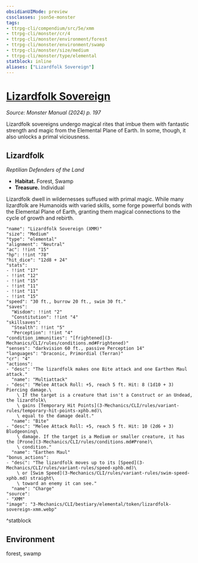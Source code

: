 ```yaml
---
obsidianUIMode: preview
cssclasses: json5e-monster
tags:
- ttrpg-cli/compendium/src/5e/xmm
- ttrpg-cli/monster/cr/4
- ttrpg-cli/monster/environment/forest
- ttrpg-cli/monster/environment/swamp
- ttrpg-cli/monster/size/medium
- ttrpg-cli/monster/type/elemental
statblock: inline
aliases: ["Lizardfolk Sovereign"]
---
```

# [Lizardfolk Sovereign](3-Mechanics\CLI\bestiary\elemental/lizardfolk-sovereign-xmm.md)
*Source: Monster Manual (2024) p. 197*  

Lizardfolk sovereigns undergo magical rites that imbue them with fantastic strength and magic from the Elemental Plane of Earth. In some, though, it also unlocks a primal viciousness.

## Lizardfolk

*Reptilian Defenders of the Land*

- **Habitat.** Forest, Swamp  
- **Treasure.** Individual  

Lizardfolk dwell in wildernesses suffused with primal magic. While many lizardfolk are Humanoids with varied skills, some forge powerful bonds with the Elemental Plane of Earth, granting them magical connections to the cycle of growth and rebirth.

```statblock
"name": "Lizardfolk Sovereign (XMM)"
"size": "Medium"
"type": "elemental"
"alignment": "Neutral"
"ac": !!int "15"
"hp": !!int "78"
"hit_dice": "12d8 + 24"
"stats":
- !!int "17"
- !!int "12"
- !!int "15"
- !!int "11"
- !!int "11"
- !!int "15"
"speed": "30 ft., burrow 20 ft., swim 30 ft."
"saves":
  "Wisdom": !!int "2"
  "Constitution": !!int "4"
"skillsaves":
  "Stealth": !!int "5"
  "Perception": !!int "4"
"condition_immunities": "[frightened](3-Mechanics/CLI/rules/conditions.md#Frightened)"
"senses": "darkvision 60 ft., passive Perception 14"
"languages": "Draconic, Primordial (Terran)"
"cr": "4"
"actions":
- "desc": "The lizardfolk makes one Bite attack and one Earthen Maul attack."
  "name": "Multiattack"
- "desc": "Melee Attack Roll: +5, reach 5 ft. Hit: 8 (1d10 + 3) Piercing damage.\
    \ If the target is a creature that isn't a Construct or an Undead, the lizardfolk\
    \ gains [Temporary Hit Points](3-Mechanics/CLI/rules/variant-rules/temporary-hit-points-xphb.md)\
    \ equal to the damage dealt."
  "name": "Bite"
- "desc": "Melee Attack Roll: +5, reach 5 ft. Hit: 10 (2d6 + 3) Bludgeoning\
    \ damage. If the target is a Medium or smaller creature, it has the [Prone](3-Mechanics/CLI/rules/conditions.md#Prone)\
    \ condition."
  "name": "Earthen Maul"
"bonus_actions":
- "desc": "The lizardfolk moves up to its [Speed](3-Mechanics/CLI/rules/variant-rules/speed-xphb.md)\
    \ or [Swim Speed](3-Mechanics/CLI/rules/variant-rules/swim-speed-xphb.md) straight\
    \ toward an enemy it can see."
  "name": "Charge"
"source":
- "XMM"
"image": "3-Mechanics/CLI/bestiary/elemental/token/lizardfolk-sovereign-xmm.webp"
```
^statblock

## Environment

forest, swamp